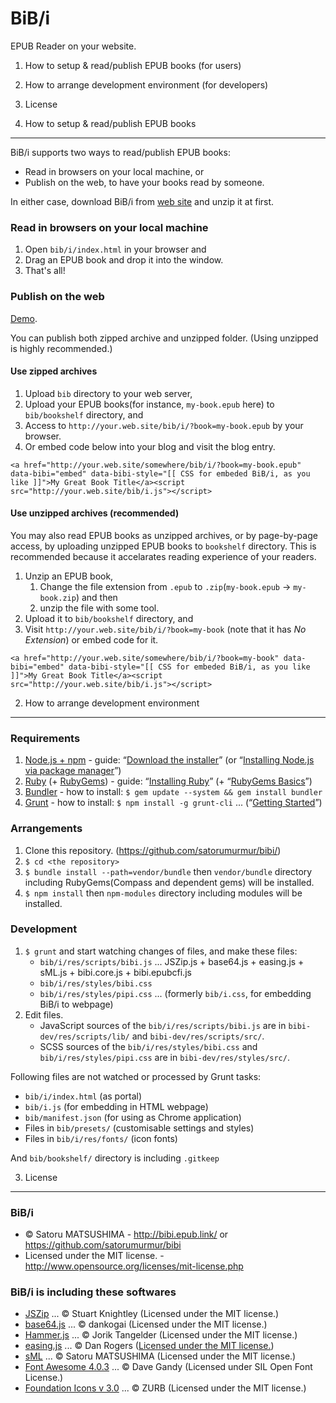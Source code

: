 BiB/i
================================================================================================================================

EPUB Reader on your website.

1. How to setup & read/publish EPUB books (for users)
2. How to arrange development environment (for developers)
3. License




1. How to setup & read/publish EPUB books
--------------------------------------------------------------------------------------------------------------------------------

BiB/i supports two ways to read/publish EPUB books:

* Read in browsers on your local machine, or
* Publish on the web, to have your books read by someone.

In either case, download BiB/i from [web site](http://bibi.epub.link/#download) and unzip it at first.



### Read in browsers on your local machine

1. Open `bib/i/index.html` in your browser and
2. Drag an EPUB book and drop it into the window.
3. That's all!



### Publish on the web

[Demo](http://bibi.epub.link/#demo).

You can publish both zipped archive and unzipped folder.
(Using unzipped is highly recommended.)


#### Use zipped archives

1. Upload `bib` directory to your web server,
2. Upload your EPUB books(for instance, `my-book.epub` here) to `bib/bookshelf` directory, and
3. Access to `http://your.web.site/bib/i/?book=my-book.epub` by your browser.
4. Or embed code below into your blog and visit the blog entry.

```
<a href="http://your.web.site/somewhere/bib/i/?book=my-book.epub" data-bibi="embed" data-bibi-style="[[ CSS for embeded BiB/i, as you like ]]">My Great Book Title</a><script src="http://your.web.site/bib/i.js"></script>
```


#### Use unzipped archives (recommended)

You may also read EPUB books as unzipped archives, or by page-by-page access, by uploading unzipped EPUB books to `bookshelf` directory.
This is recommended because it accelarates reading experience of your readers.

1. Unzip an EPUB book,
    1. Change the file extension from `.epub` to `.zip`(`my-book.epub` -> `my-book.zip`) and then
    2. unzip the file with some tool.
2. Upload it to `bib/bookshelf` directory, and
3. Visit `http://your.web.site/bib/i/?book=my-book` (note that it has *No Extension*) or embed code for it.

```
<a href="http://your.web.site/somewhere/bib/i/?book=my-book" data-bibi="embed" data-bibi-style="[[ CSS for embeded BiB/i, as you like ]]">My Great Book Title</a><script src="http://your.web.site/bib/i.js"></script>
```




2. How to arrange development environment
--------------------------------------------------------------------------------------------------------------------------------


### Requirements

1. [Node.js + npm](http://nodejs.org/) - guide: “[Download the installer](http://nodejs.org/download/)” (or “[Installing Node.js via package manager](https://github.com/joyent/node/wiki/Installing-Node.js-via-package-manager)”)
2. [Ruby](https://www.ruby-lang.org/) (+ [RubyGems](http://guides.rubygems.org/)) - guide: “[Installing Ruby](https://www.ruby-lang.org/en/installation/)” (+ “[RubyGems Basics](http://guides.rubygems.org/rubygems-basics/)”)
3. [Bundler](http://bundler.io/) - how to install: `$ gem update --system && gem install bundler`
4. [Grunt](http://gruntjs.com/) - how to install: `$ npm install -g grunt-cli` ... (“[Getting Started](http://gruntjs.com/getting-started)”)


### Arrangements

1. Clone this repository. (https://github.com/satorumurmur/bibi/)
2. `$ cd <the repository>`
3. `$ bundle install --path=vendor/bundle` then `vendor/bundle` directory including RubyGems(Compass and dependent gems) will be installed.
4. `$ npm install` then `npm-modules` directory including modules will be installed.


### Development

1. `$ grunt` and start watching changes of files, and make these files:
    * `bib/i/res/scripts/bibi.js` ... JSZip.js + base64.js + easing.js + sML.js + bibi.core.js + bibi.epubcfi.js
    * `bib/i/res/styles/bibi.css`
    * `bib/i/res/styles/pipi.css` ... (formerly `bib/i.css`, for embedding BiB/i to webpage)
2. Edit files.
    * JavaScript sources of the `bib/i/res/scripts/bibi.js` are in `bibi-dev/res/scripts/lib/` and `bibi-dev/res/scripts/src/`.
    * SCSS sources of the `bib/i/res/styles/bibi.css` and `bib/i/res/styles/pipi.css` are in `bibi-dev/res/styles/src/`.

Following files are not watched or processed by Grunt tasks:

* `bib/i/index.html` (as portal)
* `bib/i.js` (for embedding in HTML webpage)
* `bib/manifest.json` (for using as Chrome application)
* Files in `bib/presets/` (customisable settings and styles)
* Files in `bib/i/res/fonts/` (icon fonts)

And `bib/bookshelf/` directory is including `.gitkeep`




3. License
--------------------------------------------------------------------------------------------------------------------------------


### BiB/i

* &copy; Satoru MATSUSHIMA - http://bibi.epub.link/ or https://github.com/satorumurmur/bibi
* Licensed under the MIT license. - http://www.opensource.org/licenses/mit-license.php


### BiB/i is including these softwares

* [JSZip](http://stuartk.com/jszip) ... &copy; Stuart Knightley (Licensed under the MIT license.)
* [base64.js](https://github.com/dankogai/js-base64) ... &copy; dankogai (Licensed under the MIT license.)
* [Hammer.js](http://hammerjs.github.io/) ... &copy; Jorik Tangelder (Licensed under the MIT license.)
* [easing.js](https://github.com/danro/easing-js) ... &copy; Dan Rogers ([Licensed under the MIT license.](http://danro.mit-license.org/))
* [sML](https://github.com/satorumurmur/sML) ... &copy; Satoru MATSUSHIMA (Licensed under the MIT license.)
* [Font Awesome 4.0.3](http://fortawesome.github.io/Font-Awesome/) ... &copy; Dave Gandy (Licensed under SIL Open Font License.)
* [Foundation Icons v 3.0](http://zurb.com/playground/foundation-icon-fonts-3) ... &copy; ZURB (Licensed under the MIT license.)


